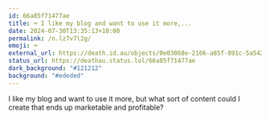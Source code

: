 ```yaml
---
id: 66a85f71477ae
title: ⌨️ I like my blog and want to use it more,...
date: 2024-07-30T13:35:13+10:00
permalink: /n.lz7v7l2g/
emoji: ⌨️
external_url: https://death.id.au/objects/0e03068e-2166-a85f-891c-5a5424082237
status_url: https://deathau.status.lol/66a85f71477ae
dark_background: "#121212"
background: "#ededed"
---
```


I like my blog and want to use it more, but what sort of content could I create that ends up marketable and profitable?
